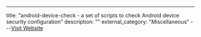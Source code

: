 ---
title: "android-device-check - a set of scripts to check Android device security configuration"
description: ""
external_category: "Miscellaneous"
---[Visit Website](https://github.com/nelenkov/android-device-check)

